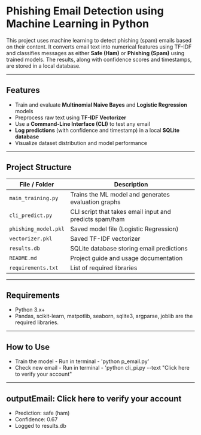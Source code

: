 # Phishing Email Detection using Machine Learning in Python

This project uses machine learning to detect phishing (spam) emails based on their content. It converts email text into numerical features using TF-IDF and classifies messages as either **Safe (Ham)** or **Phishing (Spam)** using trained models. The results, along with confidence scores and timestamps, are stored in a local database.

---

## Features

- Train and evaluate **Multinomial Naive Bayes** and **Logistic Regression** models
- Preprocess raw text using **TF-IDF Vectorizer**
- Use a **Command-Line Interface (CLI)** to test any email
- **Log predictions** (with confidence and timestamp) in a local **SQLite database**
- Visualize dataset distribution and model performance

---

## Project Structure

| File / Folder         | Description                                        |
|-----------------------|----------------------------------------------------|
| `main_training.py`    | Trains the ML model and generates evaluation graphs |
| `cli_predict.py`      | CLI script that takes email input and predicts spam/ham |
| `phishing_model.pkl`  | Saved model file (Logistic Regression)             |
| `vectorizer.pkl`      | Saved TF-IDF vectorizer                            |
| `results.db`          | SQLite database storing email predictions          |
| `README.md`           | Project guide and usage documentation              |
| `requirements.txt`    | List of required libraries                         |

---

## Requirements
- Python 3.x+
- Pandas, scikit-learn, matpotlib, seaborn, sqlite3, argparse, joblib are the required libraries.

---

## How to Use
- Train the model - Run in terminal - 'python p_email.py'
- Check new email - Run in terminal - 'python cli_pi.py --text "Click here to verify your account"

---

## outputEmail: Click here to verify your account
- Prediction: safe (ham)
- Confidence: 0.67
- Logged to results.db 

